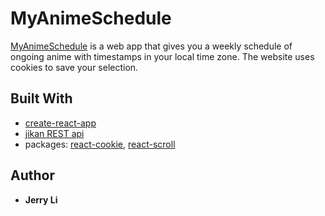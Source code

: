 # MyAnimeSchedule
[MyAnimeSchedule](https://jerry7i.github.io/my-anime-schedule/) is a web app that gives you a weekly schedule of ongoing anime with timestamps in your local time zone. The website uses cookies to save your selection.

## Built With
- [create-react-app](https://github.com/facebook/create-react-app)
- [jikan REST api](https://jikan.docs.apiary.io/#)
- packages: [react-cookie](https://www.npmjs.com/package/react-cookie), [react-scroll](https://www.npmjs.com/package/react-scroll)

## Author
- **Jerry Li**
